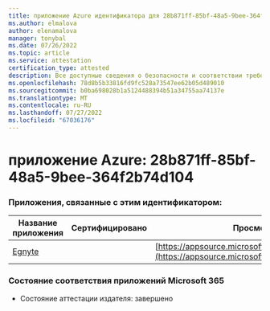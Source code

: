 ```yaml
---
title: приложение Azure идентификатора для 28b871ff-85bf-48a5-9bee-364f2b74d104
ms.author: elmalova
author: elenamalova
manager: tonybal
ms.date: 07/26/2022
ms.topic: article
ms.service: attestation
certification_type: attested
description: Все доступные сведения о безопасности и соответствии требованиям для 28b871ff-85bf-48a5-9bee-364f2b74d104.
ms.openlocfilehash: 78d8b5b33816fd9fc528a73547ee62b05d489010
ms.sourcegitcommit: b0ba698028b1a5124488394b51a34755aa74137e
ms.translationtype: MT
ms.contentlocale: ru-RU
ms.lasthandoff: 07/27/2022
ms.locfileid: "67036176"
---
```

# <a name="azure-app-id-28b871ff-85bf-48a5-9bee-364f2b74d104"></a>приложение Azure: 28b871ff-85bf-48a5-9bee-364f2b74d104


### <a name="apps-associated-with-this-id"></a>Приложения, связанные с этим идентификатором:
| **Название приложения** | **Сертифицировано** | **Просмотр в AppSource** |
|--------------|---------------|-----------------------|
| [Egnyte](../forward/WA104381174.md) |  | [https://appsource.microsoft.com/product/office/WA104381174](https://appsource.microsoft.com/product/office/WA104381174) |

### <a name="microsoft-365-app-compliance-status"></a>Состояние соответствия приложений Microsoft 365
- Состояние аттестации издателя: завершено
